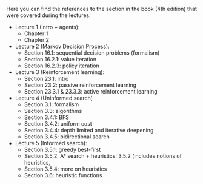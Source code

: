 Here you can find the references to the section in the book (4th edition) that were covered during the lectures:

* Lecture 1 (Intro + agents):
  - Chapter 1
  - Chapter 2
* Lecture 2 (Markov Decision Process):
  - Section 16.1: sequential decision problems (formalism)
  - Section 16.2.1: value iteration
  - Section 16.2.3: policy iteration
* Lecture 3 (Reinforcement learning):
  - Section 23.1: intro
  - Section 23.2: passive reinforcement learning
  - Section 23.3.1 & 23.3.3: active reinforcement learning
* Lecture 4 (Uninformed search)
  - Section 3.1: formalism
  - Section 3.3: algorithms
  - Section 3.4.1: BFS
  - Section 3.4.2: uniform cost
  - Section 3.4.4: depth limited and iterative deepening
  - Section 3.4.5: bidirectional search
* Lecture 5 (Informed search):
  - Section 3.5.1: greedy best-first
  - Section 3.5.2: A* search + heuristics: 3.5.2 (includes notions of heuristics, 
  - Section 3.5.4: more on heuristics
  - Section 3.6: heuristic functions

